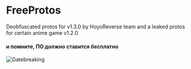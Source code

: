 # FreeProtos
Deobfuscated protos for v1.3.0 by HoyoReverse team
and a leaked protos for certain anime game v1.2.0


#### и помните, ПО должно ставится бесплатно

![Gatebreaking](https://github.com/ScrepeLeak/FreeProtos/assets/49839864/16c581cb-5950-456f-9174-5232a46b12ab)
